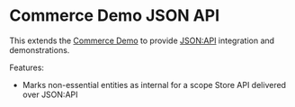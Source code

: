 # Commerce Demo JSON API

This extends the [Commerce Demo](https://www.drupal.org/project/commerce_demo) to provide [JSON:API](https://www.drupal.org/project/jsonapi) integration and demonstrations.

Features:

* Marks non-essential entities as internal for a scope Store API delivered over JSON:API
